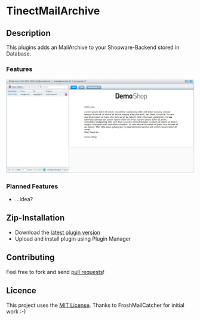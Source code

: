 # TinectMailArchive

## Description

This plugins adds an MailArchive to your Shopware-Backend stored in Database.

### Features

![Preview](preview.jpg)

### Planned Features

- ...idea?


## Zip-Installation

* Download the [latest plugin version](https://github.com/tinect/TinectMailArchive/releases/latest/)
* Upload and install plugin using Plugin Manager

## Contributing

Feel free to fork and send [pull requests](https://github.com/tinect/TinectMailArchive)!


## Licence

This project uses the [MIT License](LICENCE.md).
Thanks to FroshMailCatcher for initial work :-)
